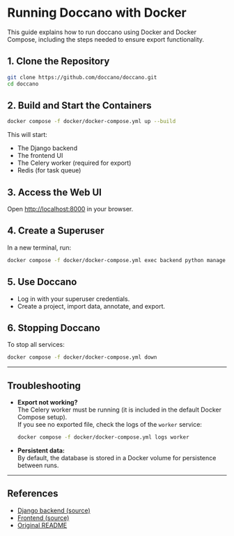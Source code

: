 # Running Doccano with Docker

This guide explains how to run doccano using Docker and Docker Compose, including the steps needed to ensure export functionality.

## 1. Clone the Repository

```bash
git clone https://github.com/doccano/doccano.git
cd doccano
```

## 2. Build and Start the Containers

```bash
docker compose -f docker/docker-compose.yml up --build
```

This will start:
- The Django backend
- The frontend UI
- The Celery worker (required for export)
- Redis (for task queue)

## 3. Access the Web UI

Open [http://localhost:8000](http://localhost:8000) in your browser.

## 4. Create a Superuser

In a new terminal, run:
```bash
docker compose -f docker/docker-compose.yml exec backend python manage.py createsuperuser
```

## 5. Use Doccano

- Log in with your superuser credentials.
- Create a project, import data, annotate, and export.

## 6. Stopping Doccano

To stop all services:
```bash
docker compose -f docker/docker-compose.yml down
```

---

## Troubleshooting

- **Export not working?**  
  The Celery worker must be running (it is included in the default Docker Compose setup).  
  If you see no exported file, check the logs of the `worker` service:
  ```bash
  docker compose -f docker/docker-compose.yml logs worker
  ```
- **Persistent data:**  
  By default, the database is stored in a Docker volume for persistence between runs.

---

## References

- [Django backend (source)](https://github.com/doccano/doccano/tree/master/backend)
- [Frontend (source)](https://github.com/doccano/doccano/tree/master/frontend)
- [Original README](../README.md)
